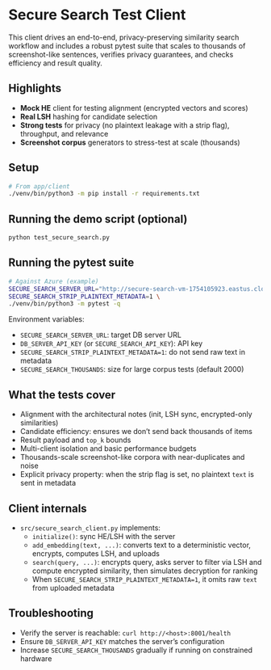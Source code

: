 # Secure Search Test Client

This client drives an end-to-end, privacy-preserving similarity search workflow and includes a robust pytest suite that scales to thousands of screenshot-like sentences, verifies privacy guarantees, and checks efficiency and result quality.

## Highlights
- **Mock HE** client for testing alignment (encrypted vectors and scores)
- **Real LSH** hashing for candidate selection
- **Strong tests** for privacy (no plaintext leakage with a strip flag), throughput, and relevance
- **Screenshot corpus** generators to stress-test at scale (thousands)

## Setup

```bash
# From app/client
./venv/bin/python3 -m pip install -r requirements.txt
```

## Running the demo script (optional)

```bash
python test_secure_search.py
```

## Running the pytest suite

```bash
# Against Azure (example)
SECURE_SEARCH_SERVER_URL="http://secure-search-vm-1754105923.eastus.cloudapp.azure.com:8001" \
SECURE_SEARCH_STRIP_PLAINTEXT_METADATA=1 \
./venv/bin/python3 -m pytest -q
```

Environment variables:
- `SECURE_SEARCH_SERVER_URL`: target DB server URL
- `DB_SERVER_API_KEY` (or `SECURE_SEARCH_API_KEY`): API key
- `SECURE_SEARCH_STRIP_PLAINTEXT_METADATA=1`: do not send raw text in metadata
- `SECURE_SEARCH_THOUSANDS`: size for large corpus tests (default 2000)

## What the tests cover
- Alignment with the architectural notes (init, LSH sync, encrypted-only similarities)
- Candidate efficiency: ensures we don’t send back thousands of items
- Result payload and `top_k` bounds
- Multi-client isolation and basic performance budgets
- Thousands-scale screenshot-like corpora with near-duplicates and noise
- Explicit privacy property: when the strip flag is set, no plaintext `text` is sent in metadata

## Client internals
- `src/secure_search_client.py` implements:
  - `initialize()`: sync HE/LSH with the server
  - `add_embedding(text, ...)`: converts text to a deterministic vector, encrypts, computes LSH, and uploads
  - `search(query, ...)`: encrypts query, asks server to filter via LSH and compute encrypted similarity, then simulates decryption for ranking
  - When `SECURE_SEARCH_STRIP_PLAINTEXT_METADATA=1`, it omits raw `text` from uploaded metadata

## Troubleshooting
- Verify the server is reachable: `curl http://<host>:8001/health`
- Ensure `DB_SERVER_API_KEY` matches the server’s configuration
- Increase `SECURE_SEARCH_THOUSANDS` gradually if running on constrained hardware